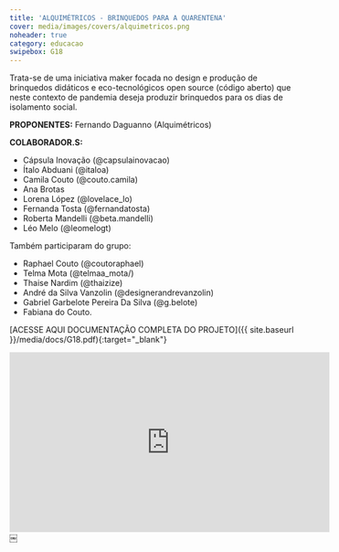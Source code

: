 ```yaml
---
title: 'ALQUIMÉTRICOS - BRINQUEDOS PARA A QUARENTENA'
cover: media/images/covers/alquimetricos.png
noheader: true
category: educacao
swipebox: G18
---
```

 
Trata-se de uma iniciativa maker focada no design e produção de brinquedos didáticos e eco-tecnológicos open source (código aberto) que neste contexto de pandemia deseja produzir brinquedos para os dias de isolamento social. 

**PROPONENTES:**
Fernando Daguanno (Alquimétricos)

**COLABORADOR.S:**
* Cápsula Inovação (@capsulainovacao)
* Ítalo Abduani (@italoa)
* Camila Couto (@couto.camila)
* Ana Brotas
* Lorena López (@lovelace_lo)
* Fernanda Tosta (@fernandatosta)
* Roberta Mandelli (@beta.mandelli)
* Léo Melo (@leomelogt)
  
Também participaram do grupo:
* Raphael Couto (@coutoraphael) 
* Telma Mota (@telmaa_mota/)
* Thaise Nardim (@thaizize) 
* André da Silva Vanzolin (@designerandrevanzolin)
* Gabriel Garbelote Pereira Da Silva (@g.belote)
* Fabiana do Couto.
  
  
[ACESSE AQUI DOCUMENTAÇÃO COMPLETA DO PROJETO]({{ site.baseurl }}/media/docs/G18.pdf){:target="_blank"}
  
  

<div class="video-wrapper video-wrapper-16x9">
<iframe width="560" height="315" src="https://www.youtube.com/embed/zhvYqumBUh0" frameborder="0" allow="accelerometer; autoplay; encrypted-media; gyroscope; picture-in-picture" allowfullscreen></iframe>
</div>
  ￼